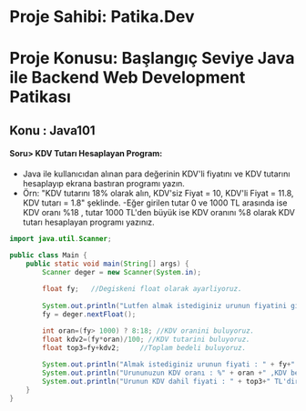 # Proje Sahibi: Patika.Dev 
# Proje Konusu: Başlangıç Seviye Java ile Backend Web Development Patikası
## Konu : Java101

#### Soru> KDV Tutarı Hesaplayan Program:
- Java ile kullanıcıdan alınan para değerinin KDV'li fiyatını ve KDV tutarını hesaplayıp ekrana bastıran programı yazın.
- Örn: "KDV tutarını 18% olarak alın, KDV'siz Fiyat = 10, KDV'li Fiyat = 11.8, KDV tutarı = 1.8" şeklinde.
-Eğer girilen tutar 0 ve 1000 TL arasında ise KDV oranı %18 , tutar 1000 TL'den büyük ise KDV oranını %8 olarak KDV tutarı hesaplayan programı yazınız.


```java
import java.util.Scanner;

public class Main {
    public static void main(String[] args) {
        Scanner deger = new Scanner(System.in);
        
        float fy;   //Degiskeni float olarak ayarliyoruz.
        
        System.out.println("Lutfen almak istediginiz urunun fiyatini giriniz : ");    //Urunun fiyatini input olarak istiyoruz.
        fy = deger.nextFloat();                                                       //Gelen input degerini degiskene esitliyoruz.

        int oran=(fy> 1000) ? 8:18; //KDV oranini buluyoruz.
        float kdv2=(fy*oran)/100; //KDV tutarini buluyoruz.
        float top3=fy+kdv2;     //Toplam bedeli buluyoruz.
        
        System.out.println("Almak istediginiz urunun fiyati : " + fy+" TL'dir.");     //Urun fiyatini yazdiriyoruz.
        System.out.println("Urununuzun KDV oranı : %" + oran +" ,KDV bedeli ise : " + kdv2+" TL'dir.");   //KDV orani ve fiyatini yazdiriyoruz.
        System.out.println("Urunun KDV dahil fiyati : " + top3+" TL'dir.");   //Toplam fiyati yazdiriyoruz.
    }
}
```

